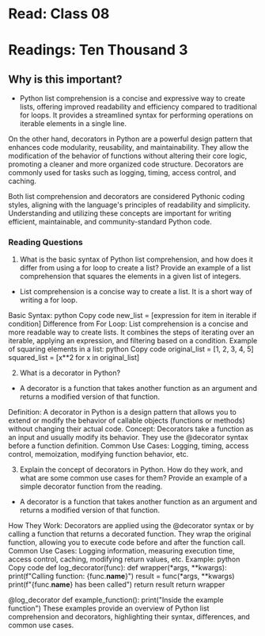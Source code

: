 # Read: Class 08

# Readings: Ten Thousand 3


## Why is this important?

- Python list comprehension is a concise and expressive way to create lists, offering improved readability and efficiency compared to traditional for loops. It provides a streamlined syntax for performing operations on iterable elements in a single line.

On the other hand, decorators in Python are a powerful design pattern that enhances code modularity, reusability, and maintainability. They allow the modification of the behavior of functions without altering their core logic, promoting a cleaner and more organized code structure. Decorators are commonly used for tasks such as logging, timing, access control, and caching.

Both list comprehension and decorators are considered Pythonic coding styles, aligning with the language's principles of readability and simplicity. Understanding and utilizing these concepts are important for writing efficient, maintainable, and community-standard Python code.

### Reading Questions


1. What is the basic syntax of Python list comprehension, and how does it differ from using a for loop to create a list? Provide an example of a list comprehension that squares the elements in a given list of integers.

- List comprehension is a concise way to create a list. It is a short way of writing a for loop.

Basic Syntax:
python
Copy code
new_list = [expression for item in iterable if condition]
Difference from For Loop:
List comprehension is a concise and more readable way to create lists.
It combines the steps of iterating over an iterable, applying an expression, and filtering based on a condition.
Example of squaring elements in a list:
python
Copy code
original_list = [1, 2, 3, 4, 5]
squared_list = [x**2 for x in original_list]



2. What is a decorator in Python?

- A decorator is a function that takes another function as an argument and returns a modified version of that function.

Definition:
A decorator in Python is a design pattern that allows you to extend or modify the behavior of callable objects (functions or methods) without changing their actual code.
Concept:
Decorators take a function as an input and usually modify its behavior.
They use the @decorator syntax before a function definition.
Common Use Cases:
Logging, timing, access control, memoization, modifying function behavior, etc.


3. Explain the concept of decorators in Python. How do they work, and what are some common use cases for them? Provide an example of a simple decorator function from the reading.

- A decorator is a function that takes another function as an argument and returns a modified version of that function.

How They Work:
Decorators are applied using the @decorator syntax or by calling a function that returns a decorated function.
They wrap the original function, allowing you to execute code before and after the function call.
Common Use Cases:
Logging information, measuring execution time, access control, caching, modifying return values, etc.
Example:
python
Copy code
def log_decorator(func):
    def wrapper(*args, **kwargs):
        print(f"Calling function: {func.__name__}")
        result = func(*args, **kwargs)
        print(f"{func.__name__} has been called")
        return result
    return wrapper

@log_decorator
def example_function():
    print("Inside the example function")
These examples provide an overview of Python list comprehension and decorators, highlighting their syntax, differences, and common use cases.